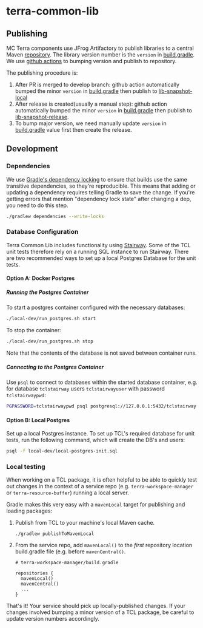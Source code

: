 # terra-common-lib
## Publishing 
MC Terra components use JFrog Artifactory to publish libraries to a central Maven [repository](https://broadinstitute.jfrog.io/ui/packages).
The library version number is the `version` in [build.gradle](build.gradle). We use [github actions](/.github/workflows) to bumping version and publish to repository.

The publishing procedure is:
1. After PR is merged to develop branch: github action automatically bumped the minor `version` in [build.gradle](build.gradle) then publish to [lib-snapshot-local](https://broadinstitute.jfrog.io/ui/repos/tree/General/libs-snapshot-local)
2. After release is created(usually a manual step): github action automatically bumped the minor `version` in [build.gradle](build.gradle) then publish to [lib-snapshot-release](https://broadinstitute.jfrog.io/ui/repos/tree/General/libs-release-local).
3. To bump major version, we need manually update `version` in [build.gradle](build.gradle) value first then create the release.
 
## Development 

### Dependencies
We use [Gradle's dependency locking](https://docs.gradle.org/current/userguide/dependency_locking.html)
to ensure that builds use the same transitive dependencies, so they're reproducible. This means that
adding or updating a dependency requires telling Gradle to save the change. If you're getting errors
that mention "dependency lock state" after changing a dep, you need to do this step.

```sh
./gradlew dependencies --write-locks
```

### Database Configuration
Terra Common Lib includes functionality using [Stairway](https://github.com/DataBiosphere/stairway).
Some of the TCL unit tests therefore rely on a running SQL instance to run Stairway. There are two
recommended ways to set up a local Postgres Database for the unit tests.

#### Option A: Docker Postgres
##### Running the Postgres Container
To start a postgres container configured with the necessary databases:
```sh
./local-dev/run_postgres.sh start
```
To stop the container:
```sh
./local-dev/run_postgres.sh stop
```
Note that the contents of the database is not saved between container runs.

##### Connecting to the Postgres Container
Use `psql` to connect to databases within the started database container, e.g. for database `tclstairway` users `tclstairwayuser` with password `tclstairwaypwd`:
```sh
PGPASSWORD=tclstairwaypwd psql postgresql://127.0.0.1:5432/tclstairway -U tclstairwayuser
```

#### Option B: Local Postgres 
Set up a local Postgres instance. To set up TCL's required database for unit tests, run the following command, which will create the DB's and users:

```sh
psql -f local-dev/local-postgres-init.sql
```

### Local testing
When working on a TCL package, it is often helpful to be able to quickly test out changes
in the context of a service repo (e.g. `terra-workspace-manager` or `terra-resource-buffer`)
running a local server.

Gradle makes this very easy with a `mavenLocal` target for publishing and loading packages:

1. Publish from TCL to your machine's local Maven cache.
   
   ```
   ./gradlew publishToMavenLocal
   ```
    
2. From the service repo, add `mavenLocal()` to the _first_ repository location
build.gradle file (e.g. before `mavenCentral()`.

   ```
   # terra-workspace-manager/build.gradle
   
   repositories {
     mavenLocal()
     mavenCentral()
     ...
   }
   ```

That's it! Your service should pick up locally-published changes. If your changes involved bumping 
a minor version of a TCL package, be careful to update version numbers accordingly.